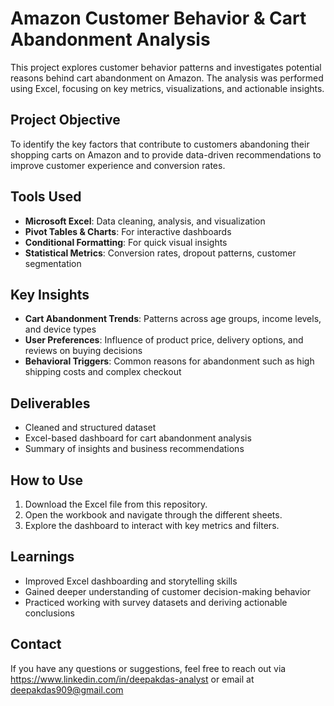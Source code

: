
# Amazon Customer Behavior & Cart Abandonment Analysis

This project explores customer behavior patterns and investigates potential reasons behind cart abandonment on Amazon. The analysis was performed using Excel, focusing on key metrics, visualizations, and actionable insights.

## Project Objective

To identify the key factors that contribute to customers abandoning their shopping carts on Amazon and to provide data-driven recommendations to improve customer experience and conversion rates.

## Tools Used

- **Microsoft Excel**: Data cleaning, analysis, and visualization  
- **Pivot Tables & Charts**: For interactive dashboards  
- **Conditional Formatting**: For quick visual insights  
- **Statistical Metrics**: Conversion rates, dropout patterns, customer segmentation  

## Key Insights

- **Cart Abandonment Trends**: Patterns across age groups, income levels, and device types  
- **User Preferences**: Influence of product price, delivery options, and reviews on buying decisions  
- **Behavioral Triggers**: Common reasons for abandonment such as high shipping costs and complex checkout  

## Deliverables

- Cleaned and structured dataset  
- Excel-based dashboard for cart abandonment analysis  
- Summary of insights and business recommendations  

## How to Use

1. Download the Excel file from this repository.  
2. Open the workbook and navigate through the different sheets.  
3. Explore the dashboard to interact with key metrics and filters.  

## Learnings

- Improved Excel dashboarding and storytelling skills  
- Gained deeper understanding of customer decision-making behavior  
- Practiced working with survey datasets and deriving actionable conclusions  

## Contact

If you have any questions or suggestions, feel free to reach out via https://www.linkedin.com/in/deepakdas-analyst or email at deepakdas909@gmail.com
